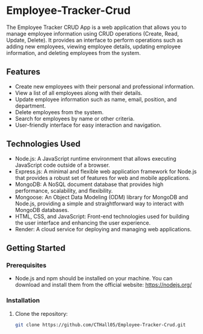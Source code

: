 # Employee-Tracker-Crud

The Employee Tracker CRUD App is a web application that allows you to manage employee information using CRUD operations (Create, Read, Update, Delete). It provides an interface to perform operations such as adding new employees, viewing employee details, updating employee information, and deleting employees from the system.

## Features

- Create new employees with their personal and professional information.
- View a list of all employees along with their details.
- Update employee information such as name, email, position, and department.
- Delete employees from the system.
- Search for employees by name or other criteria.
- User-friendly interface for easy interaction and navigation.

## Technologies Used

- Node.js: A JavaScript runtime environment that allows executing JavaScript code outside of a browser.
- Express.js: A minimal and flexible web application framework for Node.js that provides a robust set of features for web and mobile applications.
- MongoDB: A NoSQL document database that provides high performance, scalability, and flexibility.
- Mongoose: An Object Data Modeling (ODM) library for MongoDB and Node.js, providing a simple and straightforward way to interact with MongoDB databases.
- HTML, CSS, and JavaScript: Front-end technologies used for building the user interface and enhancing the user experience.
- Render: A cloud service for deploying and managing web applications.

## Getting Started

### Prerequisites

- Node.js and npm should be installed on your machine. You can download and install them from the official website: https://nodejs.org/

### Installation

1. Clone the repository:

   ```bash
   git clone https://github.com/CTHall05/Employee-Tracker-Crud.git
